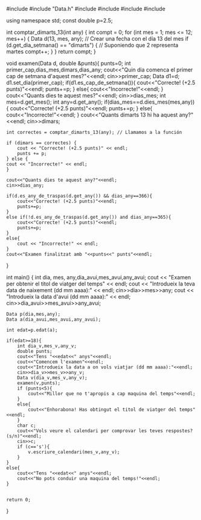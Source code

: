 #include <iostream>
#include "Data.h"
#include <iostream>
#include <iomanip>
#include <string>
#include <cmath>

using namespace std;
const double p=2.5;

int comptar_dimarts_13(int any) {
    int compt = 0;
    for (int mes = 1; mes <= 12; mes++) {
        Data d(13, mes, any);  // Crear una fecha con el día 13 del mes
        if (d.get_dia_setmana() == "dimarts") {  // Suponiendo que 2 representa martes
            compt++;
        }
    }
    return compt;
}

void examen(Data d, double &punts){
    punts=0;
    int primer_cap,dias_mes,dimars,dias_any;
    cout<<"Quin dia comenca el primer cap de setmana d'aquest mes?"<<endl;
    cin>>primer_cap;
    Data d1=d;
    d1.set_dia(primer_cap);
    if(d1.es_cap_de_setmana()){
        cout<<"Correcte! (+2.5 punts)"<<endl;
        punts+=p;
    }
    else{
        cout<<"Incorrecte!"<<endl;
    }
    cout<<"Quants dies te aquest mes?"<<endl;
    cin>>dias_mes;
    int mes=d.get_mes();
    int any=d.get_any();
    if(dias_mes==d.dies_mes(mes,any)){
        cout<<"Correcte! (+2.5 punts)"<<endl;
        punts+=p;
    }
    else{
        cout<<"Incorrecte!"<<endl;
    }
    cout<<"Quants dimarts 13 hi ha aquest any?"<<endl;
    cin>>dimars;

    int correctes = comptar_dimarts_13(any); // Llamamos a la función

    if (dimars == correctes) {
        cout << "Correcte! (+2.5 punts)" << endl;
        punts += p;
    } else {
    cout << "Incorrecte!" << endl;
    }

    cout<<"Quants dies te aquest any?"<<endl;
    cin>>dias_any;

    if(d.es_any_de_traspas(d.get_any()) && dias_any==366){
        cout<<"Correcte! (+2.5 punts)"<<endl;
        punts+=p;
    }
    else if(!d.es_any_de_traspas(d.get_any()) and dias_any==365){
        cout<<"Correcte! (+2.5 punts)"<<endl;
        punts+=p;
    }
    else{
        cout << "Incorrecte!" << endl;
    }
    cout<<"Examen finalitzat amb "<<punts<<" punts"<<endl;
}

int main()
{
    int dia, mes, any,dia_avui,mes_avui,any_avui;
    cout << "Examen per obtenir el titol de viatger del temps" << endl;
    cout << "Introdueix la teva data de naixement (dd mm aaaa):" << endl;
    cin>>dia>>mes>>any;
    cout << "Introdueix la data d'avui (dd mm aaaa):" << endl;
    cin>>dia_avui>>mes_avui>>any_avui;

    Data p(dia,mes,any);
    Data a(dia_avui,mes_avui,any_avui);

    int edat=p.edat(a);

    if(edat>=18){
        int dia_v,mes_v,any_v;
        double punts;
        cout<<"Tens "<<edat<<" anys"<<endl;
        cout<<"Comencem l'examen"<<endl;
        cout<<"Introdueix la data a on vols viatjar (dd mm aaaa):"<<endl;
        cin>>dia_v>>mes_v>>any_v;
        Data v(dia_v,mes_v,any_v);
        examen(v,punts);
        if (punts<5){
            cout<<"Millor que no t'apropis a cap maquina del temps"<<endl;
        }
        else{
            cout<<"Enhorabona! Has obtingut el titol de viatger del temps"<<endl;
        }
        char c;
        cout<<"Vols veure el calendari per comprovar les teves respostes? (s/n)"<<endl;
        cin>>c;
        if (c=='s'){
            v.escriure_calendari(mes_v,any_v);
        }
    }
    else{
        cout<<"Tens "<<edat<<" anys"<<endl;
        cout<<"No pots conduir una maquina del temps!"<<endl;
    }


    return 0;
}
